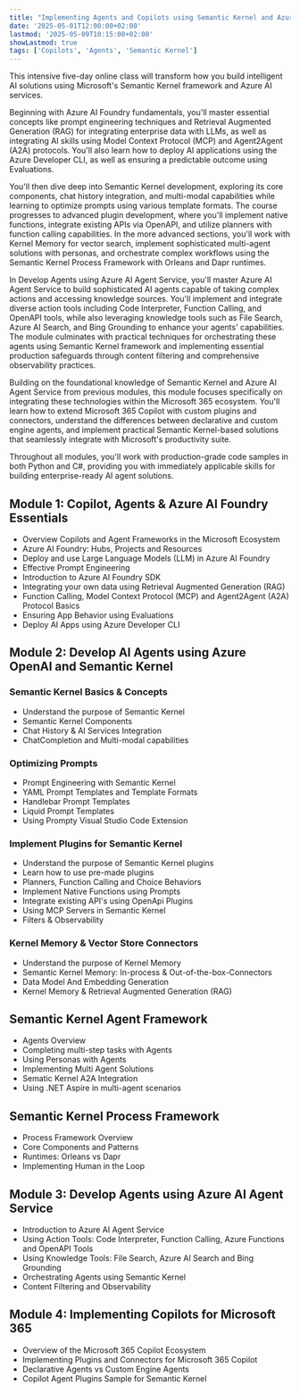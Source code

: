 ```yaml
---
title: "Implementing Agents and Copilots using Semantic Kernel and Azure AI Agent Service"
date: '2025-05-01T12:00:00+02:00'
lastmod: '2025-05-09T10:15:00+02:00'
showLastmod: true
tags: ['Copilots', 'Agents', 'Semantic Kernel']
---
```


This intensive five-day online class will transform how you build intelligent AI solutions using Microsoft's Semantic Kernel framework and Azure AI services.

Beginning with Azure AI Foundry fundamentals, you'll master essential concepts like prompt engineering techniques and Retrieval Augmented Generation (RAG) for integrating enterprise data with LLMs, as well as integrating AI skills using Model Context Protocol (MCP) and Agent2Agent (A2A) protocols. You'll also learn how to deploy AI applications using the Azure Developer CLI, as well as ensuring a predictable outcome using Evaluations.

You'll then dive deep into Semantic Kernel development, exploring its core components, chat history integration, and multi-modal capabilities while learning to optimize prompts using various template formats. The course progresses to advanced plugin development, where you'll implement native functions, integrate existing APIs via OpenAPI, and utilize planners with function calling capabilities. In the more advanced sections, you'll work with Kernel Memory for vector search, implement sophisticated multi-agent solutions with personas, and orchestrate complex workflows using the Semantic Kernel Process Framework with Orleans and Dapr runtimes.

In Develop Agents using Azure AI Agent Service, you'll master Azure AI Agent Service to build sophisticated AI agents capable of taking complex actions and accessing knowledge sources. You'll implement and integrate diverse action tools including Code Interpreter, Function Calling, and OpenAPI tools, while also leveraging knowledge tools such as File Search, Azure AI Search, and Bing Grounding to enhance your agents' capabilities. The module culminates with practical techniques for orchestrating these agents using Semantic Kernel framework and implementing essential production safeguards through content filtering and comprehensive observability practices.

Building on the foundational knowledge of Semantic Kernel and Azure AI Agent Service from previous modules, this module focuses specifically on integrating these technologies within the Microsoft 365 ecosystem. You'll learn how to extend Microsoft 365 Copilot with custom plugins and connectors, understand the differences between declarative and custom engine agents, and implement practical Semantic Kernel-based solutions that seamlessly integrate with Microsoft's productivity suite.

Throughout all modules, you'll work with production-grade code samples in both Python and C#, providing you with immediately applicable skills for building enterprise-ready AI agent solutions.

## Module 1: Copilot, Agents & Azure AI Foundry Essentials

- Overview Copilots and Agent Frameworks in the Microsoft Ecosystem
- Azure AI Foundry: Hubs, Projects and Resources
- Deploy and use Large Language Models (LLM) in Azure AI Foundry
- Effective Prompt Engineering
- Introduction to Azure AI Foundry SDK
- Integrating your own data using Retrieval Augmented Generation (RAG)
- Function Calling, Model Context Protocol (MCP) and Agent2Agent (A2A) Protocol Basics
- Ensuring App Behavior using Evaluations
- Deploy AI Apps using Azure Developer CLI

## Module 2: Develop AI Agents using Azure OpenAI and Semantic Kernel

### Semantic Kernel Basics & Concepts

- Understand the purpose of Semantic Kernel
- Semantic Kernel Components
- Chat History & AI Services Integration
- ChatCompletion and Multi-modal capabilities

### Optimizing Prompts

- Prompt Engineering with Semantic Kernel
- YAML Prompt Templates and Template Formats
- Handlebar Prompt Templates
- Liquid Prompt Templates
- Using Prompty Visual Studio Code Extension

### Implement Plugins for Semantic Kernel

- Understand the purpose of Semantic Kernel plugins
- Learn how to use pre-made plugins
- Planners, Function Calling and Choice Behaviors
- Implement Native Functions using Prompts
- Integrate existing API's using OpenApi Plugins
- Using MCP Servers in Semantic Kernel
- Filters & Observability

### Kernel Memory & Vector Store Connectors

- Understand the purpose of Kernel Memory
- Semantic Kernel Memory: In-process & Out-of-the-box-Connectors
- Data Model And Embedding Generation
- Kernel Memory & Retrieval Augmented Generation (RAG)

## Semantic Kernel Agent Framework

- Agents Overview
- Completing multi-step tasks with Agents
- Using Personas with Agents
- Implementing Multi Agent Solutions
- Sematic Kernel A2A Integration
- Using .NET Aspire in multi-agent scenarios

## Semantic Kernel Process Framework

- Process Framework Overview
- Core Components and Patterns
- Runtimes: Orleans vs Dapr
- Implementing Human in the Loop

## Module 3: Develop Agents using Azure AI Agent Service

- Introduction to Azure AI Agent Service
- Using Action Tools: Code Interpreter, Function Calling, Azure Functions and OpenAPI Tools
- Using Knowledge Tools: File Search, Azure AI Search and Bing Grounding
- Orchestrating Agents using Semantic Kernel
- Content Filtering and Observability

## Module 4: Implementing Copilots for Microsoft 365

- Overview of the Microsoft 365 Copilot Ecosystem
- Implementing Plugins and Connectors for Microsoft 365 Copilot
- Declarative Agents vs Custom Engine Agents
- Copilot Agent Plugins Sample for Semantic Kernel
